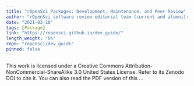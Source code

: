 ```yaml
---
title: "rOpenSci Packages: Development, Maintenance, and Peer Review"
author: "rOpenSci software review editorial team (current and alumni): Brooke Anderson, Scott Chamberlain, Laura DeCicco, Julia Gustavsen, Anna Krystalli, Mauro Lepore, Lincoln Mullen, Karthik Ram, Noam Ross, Maëlle Salmon, Melina Vidoni"
date: "2021-03-18"
tags: [Package]
link: "https://ropensci.github.io/dev_guide/"
length_weight: "0%"
repo: "ropensci/dev_guide"
pinned: false
---
```


This work is licensed under a Creative Commons Attribution-NonCommercial-ShareAlike 3.0 United States License. Refer to its Zenodo DOI to cite it. You can also read the PDF version of this ...
